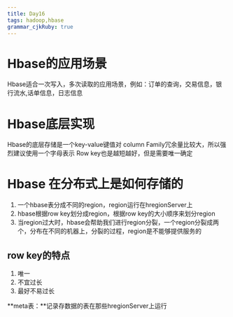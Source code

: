 ```yaml
---
title: Day16
tags: hadoop,hbase
grammar_cjkRuby: true
---
```

# Hbase的应用场景

Hbase适合一次写入，多次读取的应用场景，例如：订单的查询，交易信息，银行流水,话单信息，日志信息

# Hbase底层实现
Hbase的底层存储是一个key-value键值对
column Family冗余量比较大，所以强烈建议使用一个字母表示
Row key也是越短越好，但是需要唯一确定

# Hbase 在分布式上是如何存储的

1. 一个hbase表分成不同的region，region运行在hregionServer上
2. hbase根据row key划分成region，根据row key的大小顺序来划分region
3. 当region过大时，hbase会帮助我们进行region分裂，一个region分裂成两个，分布在不同的机器上，分裂的过程，region是不能够提供服务的

## row key的特点
1. 唯一
2. 不宜过长
3. 最好不易过长

**meta表：**记录存数据的表在那些hregionServer上运行
